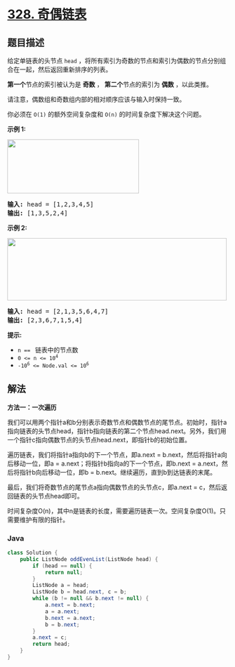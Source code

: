 # [328. 奇偶链表](https://leetcode.cn/problems/odd-even-linked-list)

## 题目描述

<p>给定单链表的头节点&nbsp;<code>head</code>&nbsp;，将所有索引为奇数的节点和索引为偶数的节点分别组合在一起，然后返回重新排序的列表。</p>

<p><strong>第一个</strong>节点的索引被认为是 <strong>奇数</strong> ， <strong>第二个</strong>节点的索引为&nbsp;<strong>偶数</strong> ，以此类推。</p>

<p>请注意，偶数组和奇数组内部的相对顺序应该与输入时保持一致。</p>

<p>你必须在&nbsp;<code>O(1)</code>&nbsp;的额外空间复杂度和&nbsp;<code>O(n)</code>&nbsp;的时间复杂度下解决这个问题。</p>

<p><strong>示例 1:</strong></p>

<p><img src="https://gcore.jsdelivr.net/gh/doocs/leetcode@main/solution/0300-0399/0328.Odd%20Even%20Linked%20List/images/oddeven-linked-list.jpg" style="height: 123px; width: 300px;" /></p>

<pre>
<strong>输入: </strong>head = [1,2,3,4,5]
<strong>输出:</strong>&nbsp;[1,3,5,2,4]</pre>

<p><strong>示例 2:</strong></p>

<p><img src="https://gcore.jsdelivr.net/gh/doocs/leetcode@main/solution/0300-0399/0328.Odd%20Even%20Linked%20List/images/oddeven2-linked-list.jpg" style="height: 142px; width: 500px;" /></p>

<pre>
<strong>输入:</strong> head = [2,1,3,5,6,4,7]
<strong>输出:</strong> [2,3,6,7,1,5,4]</pre>

<p><strong>提示:</strong></p>

<ul>
	<li><code>n ==&nbsp;</code> 链表中的节点数</li>
	<li><code>0 &lt;= n &lt;= 10<sup>4</sup></code></li>
	<li><code>-10<sup>6</sup>&nbsp;&lt;= Node.val &lt;= 10<sup>6</sup></code></li>
</ul>

## 解法

**方法一：一次遍历**

我们可以用两个指针a和b分别表示奇数节点和偶数节点的尾节点。初始时，指针a指向链表的头节点head，指针b指向链表的第二个节点head.next。另外，我们用一个指针c指向偶数节点的头节点head.next，即指针b的初始位置。

遍历链表，我们将指针a指向b的下一个节点，即a.next = b.next，然后将指针a向后移动一位，即a = a.next；将指针b指向a的下一个节点，即b.next = a.next，然后将指针b向后移动一位，即b = b.next。继续遍历，直到b到达链表的末尾。

最后，我们将奇数节点的尾节点a指向偶数节点的头节点c，即a.next = c，然后返回链表的头节点head即可。

时间复杂度O(n)，其中n是链表的长度，需要遍历链表一次。空间复杂度O(1)。只需要维护有限的指针。

### **Java**

```java
class Solution {
    public ListNode oddEvenList(ListNode head) {
        if (head == null) {
            return null;
        }
        ListNode a = head;
        ListNode b = head.next, c = b;
        while (b != null && b.next != null) {
            a.next = b.next;
            a = a.next;
            b.next = a.next;
            b = b.next;
        }
        a.next = c;
        return head;
    }
}
```
